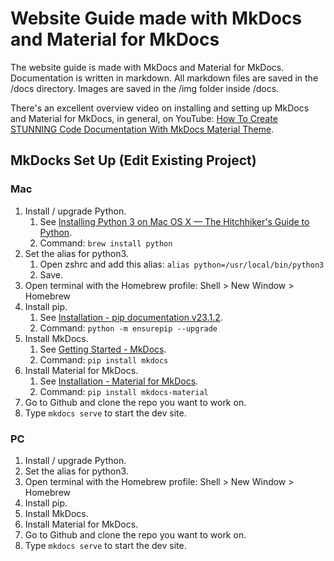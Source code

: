 # Website Guide made with MkDocs and Material for MkDocs

The website guide is made with MkDocs and Material for MkDocs. Documentation is written in markdown. All markdown files are saved in the /docs directory. Images are saved in the /img folder inside /docs.  

There's an excellent overview video on installing and setting up MkDocs and Material for MkDocs, in general, on YouTube: [How To Create STUNNING Code Documentation With MkDocs Material Theme](https://www.youtube.com/watch?v=Q-YA_dA8C20).  

## MkDocks Set Up (Edit Existing Project)

### Mac  

1. Install / upgrade Python.  
   1. See [Installing Python 3 on Mac OS X — The Hitchhiker's Guide to Python](https://docs.python-guide.org/starting/install3/osx/).  
   1. Command: `brew install python`
1. Set the alias for python3.  
   1. Open zshrc and add this alias: `alias python=/usr/local/bin/python3`  
   1. Save.
1. Open terminal with the Homebrew profile: Shell > New Window > Homebrew  
1. Install pip.  
   1. See [Installation - pip documentation v23.1.2](https://pip.pypa.io/en/stable/installation/).  
   1. Command: `python -m ensurepip --upgrade`  
1. Install MkDocs.   
   1. See [Getting Started - MkDocs](https://www.mkdocs.org/getting-started/#installation).
   1. Command: `pip install mkdocs`  
1. Install Material for MkDocs.  
   1. See [Installation - Material for MkDocs](https://squidfunk.github.io/mkdocs-material/getting-started/).  
   1. Command: `pip install mkdocs-material`  
1. Go to Github and clone the repo you want to work on.  
1. Type `mkdocs serve` to start the dev site.  

### PC  

1. Install / upgrade Python.  
1. Set the alias for python3.  
1. Open terminal with the Homebrew profile: Shell > New Window > Homebrew  
1. Install pip.  
1. Install MkDocs.   
1. Install Material for MkDocs.  
1. Go to Github and clone the repo you want to work on.  
1. Type `mkdocs serve` to start the dev site.  
